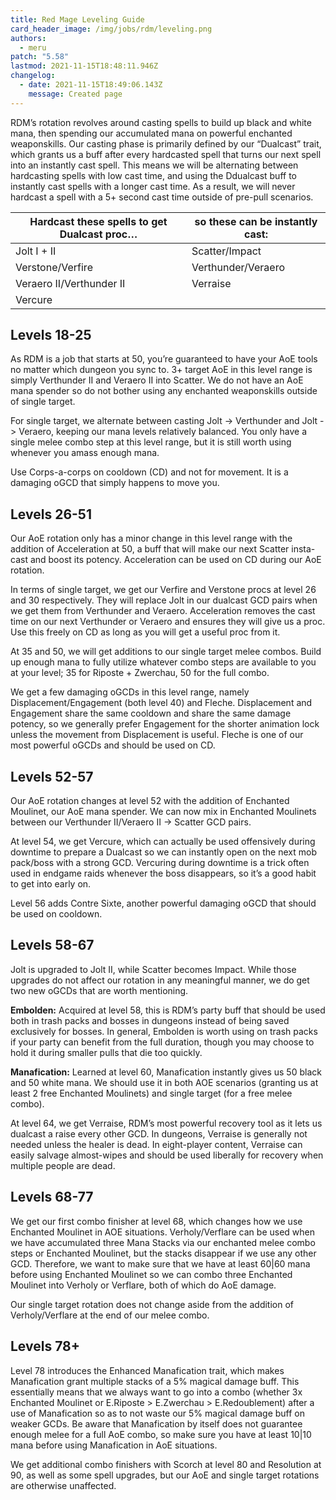 ```yaml
---
title: Red Mage Leveling Guide
card_header_image: /img/jobs/rdm/leveling.png
authors:
  - meru
patch: "5.58"
lastmod: 2021-11-15T18:48:11.946Z
changelog:
  - date: 2021-11-15T18:49:06.143Z
    message: Created page
---
```

RDM’s rotation revolves around casting spells to build up black and white mana, then spending our accumulated mana on powerful enchanted weaponskills. Our casting phase is primarily defined by our “Dualcast” trait, which grants us a buff after every hardcasted spell that turns our next spell into an instantly cast spell. This means we will be alternating between hardcasting spells with low cast time, and using the Ddualcast buff to instantly cast spells with a longer cast time. As a result, we will never hardcast a spell with a 5+ second cast time outside of pre-pull scenarios.

| Hardcast these spells to get Dualcast proc… | so these can be instantly cast: |
| -------------------------------------------- | ------------------------------- |
| Jolt I + II | Scatter/Impact | 
| Verstone/Verfire | Verthunder/Veraero |
| Veraero II/Verthunder II | Verraise |
| Vercure |  |

## Levels 18-25

As RDM is a job that starts at 50, you’re guaranteed to have your AoE tools no matter which dungeon you sync to. 3+ target AoE in this level range is simply Verthunder II and Veraero II into Scatter. We do not have an AoE mana spender so do not bother using any enchanted weaponskills outside of single target.

For single target, we alternate between casting Jolt -> Verthunder and Jolt -> Veraero, keeping our mana levels relatively balanced. You only have a single melee combo step at this level range, but it is still worth using whenever you amass enough mana.

Use Corps-a-corps on cooldown (CD) and not for movement. It is a damaging oGCD that simply happens to move you.

## Levels 26-51

Our AoE rotation only has a minor change in this level range with the addition of Acceleration at 50, a buff that will make our next Scatter insta-cast and boost its potency. Acceleration can be used on CD during our AoE rotation.

In terms of single target, we get our Verfire and Verstone procs at level 26 and 30 respectively. They will replace Jolt in our dualcast GCD pairs when we get them from Verthunder and Veraero. Acceleration removes the cast time on our next Verthunder or Veraero and ensures they will give us a proc. Use this freely on CD as long as you will get a useful proc from it.

At 35 and 50, we will get additions to our single target melee combos. Build up enough mana to fully utilize whatever combo steps are available to you at your level; 35 for Riposte + Zwerchau, 50 for the full combo. 

We get a few damaging oGCDs in this level range, namely Displacement/Engagement (both level 40) and Fleche. Displacement and Engagement share the same cooldown and share the same damage potency, so we generally prefer Engagement for the shorter animation lock unless the movement from Displacement is useful. Fleche is one of our most powerful oGCDs and should be used on CD. 

## Levels 52-57

Our AoE rotation changes at level 52 with the addition of Enchanted Moulinet, our AoE mana spender. We can now mix in Enchanted Moulinets between our Verthunder II/Veraero II -> Scatter GCD pairs. 

At level 54, we get Vercure, which can actually be used offensively during downtime to prepare a Dualcast so we can instantly open on the next mob pack/boss with a strong GCD. Vercuring during downtime is a trick often used in endgame raids whenever the boss disappears, so it’s a good habit to get into early on.

Level 56 adds Contre Sixte, another powerful damaging oGCD that should be used on cooldown.

## Levels 58-67

Jolt is upgraded to Jolt II, while Scatter becomes Impact. While those upgrades do not affect our rotation in any meaningful manner, we do get two new oGCDs that are worth mentioning.

**Embolden:** Acquired at level 58, this is RDM’s party buff that should be used both in trash packs and bosses in dungeons instead of being saved exclusively for bosses. In general, Embolden is worth using on trash packs if your party can benefit from the full duration, though you may choose to hold it during smaller pulls that die too quickly. 

**Manafication:** Learned at level 60, Manafication instantly gives us 50 black and 50 white mana. We should use it in both AOE scenarios (granting us at least 2 free Enchanted Moulinets) and single target (for a free melee combo).

At level 64, we get Verraise, RDM’s most powerful recovery tool as it lets us dualcast a raise every other GCD. In dungeons, Verraise is generally not needed unless the healer is dead. In eight-player content, Verraise can easily salvage almost-wipes and should be used liberally for recovery when multiple people are dead. 

## Levels 68-77

We get our first combo finisher at level 68, which changes how we use Enchanted Moulinet in AOE situations. Verholy/Verflare can be used when we have accumulated three Mana Stacks via our enchanted melee combo steps or Enchanted Moulinet, but the stacks disappear if we use any other GCD. Therefore, we want to make sure that we have at least 60|60 mana before using Enchanted Moulinet so we can combo three Enchanted Moulinet into Verholy or Verflare, both of which do AoE damage. 

Our single target rotation does not change aside from the addition of Verholy/Verflare at the end of our melee combo. 

## Levels 78+

Level 78 introduces the Enhanced Manafication trait, which makes Manafication grant multiple stacks of a 5% magical damage buff. This essentially means that we always want to go into a combo (whether 3x Enchanted Moulinet or E.Riposte > E.Zwerchau > E.Redoublement) after a use of Manafication so as to not waste our 5% magical damage buff on weaker GCDs. Be aware that Manafication by itself does not guarantee enough melee for a full AoE combo, so make sure you have at least 10|10 mana before using Manafication in AoE situations. 

We get additional combo finishers with Scorch at level 80 and Resolution at 90, as well as some spell upgrades, but our AoE and single target rotations are otherwise unaffected. 